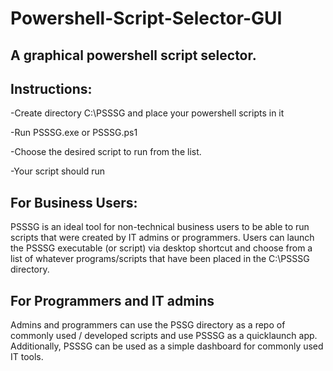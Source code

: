 # Powershell-Script-Selector-GUI


## A graphical powershell script selector.


## Instructions:

-Create directory C:\PSSSG and place your powershell scripts in it 
 
-Run PSSSG.exe or PSSSG.ps1

-Choose the desired script to run from the list.  

-Your script should run 


## For Business Users:

PSSSG is an ideal tool for non-technical business users to be able to run scripts that were created by IT admins or programmers.  Users can launch the PSSSG executable (or script) via desktop shortcut and choose from a list of whatever programs/scripts that have been placed in the C:\PSSSG directory.  

## For Programmers and IT admins

Admins and programmers can use the PSSG directory as a repo of commonly used / developed scripts and use PSSSG as a quicklaunch app.  Additionally, PSSSG can be used as a simple dashboard for commonly used IT tools.


